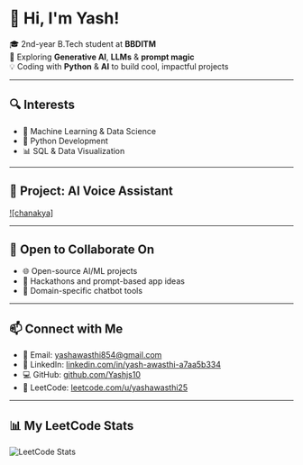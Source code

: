# 👋 Hi, I'm Yash!

🎓 2nd-year B.Tech student at **BBDITM**  
🚀 Exploring **Generative AI**, **LLMs** & **prompt magic**  
💡 Coding with **Python** & **AI** to build cool, impactful projects

---

## 🔍 Interests

- 🤖 Machine Learning & Data Science  
- 🐍 Python Development  
- 📊 SQL & Data Visualization  

---

## 🎥 Project: AI Voice Assistant  
[![chanakya]](https://www.linkedin.com/posts/yash-awasthi-a7aa5b334_ai-voiceassistant-nvidia-activity-7319263848144801792-2OTd)  


---

## 🤝 Open to Collaborate On

- 🌐 Open-source AI/ML projects  
- 🧠 Hackathons and prompt-based app ideas  
- 💬 Domain-specific chatbot tools  

---

## 📫 Connect with Me

- 📧 Email: [yashawasthi854@gmail.com](mailto:yashawasthi854@gmail.com)  
- 🔗 LinkedIn: [linkedin.com/in/yash-awasthi-a7aa5b334](https://www.linkedin.com/in/yash-awasthi-a7aa5b334/)  
- 💻 GitHub: [github.com/Yashjs10](https://github.com/Yashjs10)  
- 🧠 LeetCode: [leetcode.com/u/yashawasthi25](https://leetcode.com/u/yashawasthi25)  

---

## 📊 My LeetCode Stats

![LeetCode Stats](https://leetcard.jacoblin.cool/yashawasthi25?theme=dark&font=Baloo&ext=heatmap)
